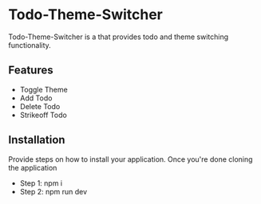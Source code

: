 # Todo-Theme-Switcher

Todo-Theme-Switcher is a that provides todo and theme switching functionality.

## Features

- Toggle Theme
- Add Todo
- Delete Todo
- Strikeoff Todo

## Installation

Provide steps on how to install your application. Once you're done cloning the application

- Step 1: npm i
- Step 2: npm run dev
